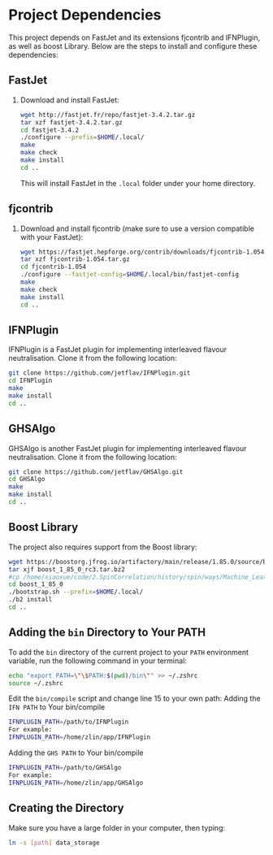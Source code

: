 # Project Dependencies

This project depends on FastJet and its extensions fjcontrib and IFNPlugin, as well as boost Library. Below are the steps to install and configure these dependencies:

## FastJet

1. Download and install FastJet:
   ```bash
   wget http://fastjet.fr/repo/fastjet-3.4.2.tar.gz
   tar xzf fastjet-3.4.2.tar.gz
   cd fastjet-3.4.2
   ./configure --prefix=$HOME/.local/
   make
   make check
   make install
   cd ..
   ```
   This will install FastJet in the `.local` folder under your home directory.

## fjcontrib

1. Download and install fjcontrib (make sure to use a version compatible with your FastJet):
   ```bash
   wget https://fastjet.hepforge.org/contrib/downloads/fjcontrib-1.054.tar.gz
   tar xzf fjcontrib-1.054.tar.gz
   cd fjcontrib-1.054
   ./configure --fastjet-config=$HOME/.local/bin/fastjet-config
   make
   make check
   make install
   cd ..
   ```

## IFNPlugin

IFNPlugin is a FastJet plugin for implementing interleaved flavour neutralisation. Clone it from the following location:
```bash
git clone https://github.com/jetflav/IFNPlugin.git
cd IFNPlugin
make
make install
cd ..
```

## GHSAlgo

GHSAlgo is another FastJet plugin for implementing interleaved flavour neutralisation. Clone it from the following location:
```bash
git clone https://github.com/jetflav/GHSAlgo.git
cd GHSAlgo
make
make install
cd ..
```

## Boost Library

The project also requires support from the Boost library:

```bash
wget https://boostorg.jfrog.io/artifactory/main/release/1.85.0/source/boost_1_85_0_rc3.tar.bz2
tar xjf boost_1_85_0_rc3.tar.bz2
#cp /home/xiaoxue/code/2.SpinCorrelation/history/spin/ways/Machine_Learning/boost_1_85_0_rc3.tar.bz2 .
cd boost_1_85_0
./bootstrap.sh --prefix=$HOME/.local/
./b2 install
cd ..
```

## Adding the `bin` Directory to Your PATH

To add the `bin` directory of the current project to your `PATH` environment variable, run the following command in your terminal:

```sh
echo "export PATH=\"\$PATH:$(pwd)/bin\"" >> ~/.zshrc
source ~/.zshrc
```
Edit the `bin/compile` script and change line 15 to your own path:
Adding the `IFN PATH` to Your bin/compile
```sh
IFNPLUGIN_PATH=/path/to/IFNPlugin
For example:
IFNPLUGIN_PATH=/home/zlin/app/IFNPlugin
```
Adding the `GHS PATH` to Your bin/compile
```sh
IFNPLUGIN_PATH=/path/to/GHSAlgo
For example:
IFNPLUGIN_PATH=/home/zlin/app/GHSAlgo
```

## Creating the Directory
Make sure you have a large folder in your computer, then typing:
```sh
ln -s [path] data_storage
```
